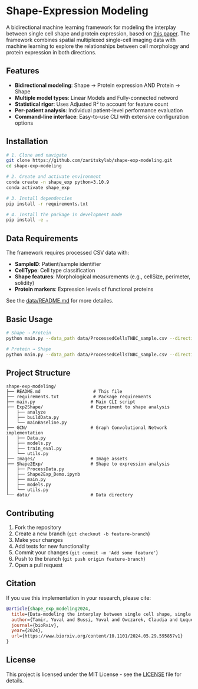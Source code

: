 # Shape-Expression Modeling

A bidirectional machine learning framework for modeling the interplay between single cell shape and protein expression, based on [this paper](https://www.biorxiv.org/content/10.1101/2024.05.29.595857v1). The framework combines spatial multiplexed single-cell imaging data with machine learning to explore the relationships between cell morphology and protein expression in both directions.

## Features

- **Bidirectional modeling**: Shape → Protein expression AND Protein → Shape
- **Multiple model types**: Linear Models and Fully-connected netword
- **Statistical rigor**: Uses Adjusted R² to account for feature count
- **Per-patient analysis**: Individual patient-level performance evaluation
- **Command-line interface**: Easy-to-use CLI with extensive configuration options

## Installation

```bash
# 1. Clone and navigate
git clone https://github.com/zaritskylab/shape-exp-modeling.git
cd shape-exp-modeling

# 2. Create and activate environment
conda create -n shape_exp python=3.10.9
conda activate shape_exp

# 3. Install dependencies
pip install -r requirements.txt

# 4. Install the package in development mode
pip install -e .
```

## Data Requirements

The framework requires processed CSV data with:
- **SampleID**: Patient/sample identifier
- **CellType**: Cell type classification  
- **Shape features**: Morphological measurements (e.g., cellSize, perimeter, solidity)
- **Protein markers**: Expression levels of functional proteins

See the [data/README.md](data/README.md) for more detailes.

## Basic Usage

```bash
# Shape → Protein
python main.py --data_path data/ProcessedCellsTNBC_sample.csv --direction shape2pro

# Protein → Shape 
python main.py --data_path data/ProcessedCellsTNBC_sample.csv --direction pro2shape
```

## Project Structure

```
shape-exp-modeling/
├── README.md                    # This file
├── requirements.txt             # Package requirements
├── main.py                     # Main CLI script
├── Exp2Shape/                  # Experiment to shape analysis
│   ├── analyze
│   ├── buildData.py
│   └── mainBaseline.py
├── GCN/                        # Graph Convolutional Network implementation
│   ├── Data.py
│   ├── models.py
│   ├── train_eval.py
│   └── utils.py
├── Images/                     # Image assets
├── Shape2Exp/                  # Shape to expression analysis
│   ├── ProcessData.py
│   ├── Shape2Exp_Demo.ipynb
│   ├── main.py
│   ├── models.py
│   └── utils.py
└── data/                       # Data directory
```


## Contributing

1. Fork the repository
2. Create a new branch (`git checkout -b feature-branch`)
3. Make your changes
4. Add tests for new functionality
5. Commit your changes (`git commit -m 'Add some feature'`)
6. Push to the branch (`git push origin feature-branch`)
7. Open a pull request

## Citation

If you use this implementation in your research, please cite:

```bibtex
@article{shape_exp_modeling2024,
  title={Data-modeling the interplay between single cell shape, single cell protein expression, and tissue state},
  author={Tamir, Yuval and Bussi, Yuval and Owczarek, Claudia and Luque, Luciana and Torrisi, Giuseppe and Rose, Leor Ariel and Kliper-Gross, Orit and Sander, Chris and Schumacher, Linus and Parsons, Maddy and Keren, Leeat and Zaritsky, Assaf},
  journal={bioRxiv},
  year={2024},
  url={https://www.biorxiv.org/content/10.1101/2024.05.29.595857v1}
}
```

## License

This project is licensed under the MIT License - see the [LICENSE](LICENSE) file for details.
